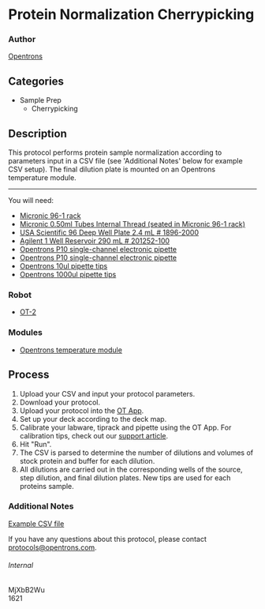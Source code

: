 # Protein Normalization Cherrypicking

### Author
[Opentrons](http://www.opentrons.com/)

## Categories
* Sample Prep
    * Cherrypicking

## Description
This protocol performs protein sample normalization according to parameters input in a CSV file (see 'Additional Notes' below for example CSV setup). The final dilution plate is mounted on an Opentrons temperature module.

---

You will need:
* [Micronic 96-1 rack](https://s3-ap-southeast-2.amazonaws.com/paperform/u-4256/0/2019-06-28/e113nu4/micronic%2096-1.pdf)
* [Micronic 0.50ml Tubes Internal Thread (seated in Micronic 96-1 rack)](https://www.micronic.com/product/050ml-tubes-internal-thread)
* [USA Scientific 96 Deep Well Plate 2.4 mL # 1896-2000](https://www.usascientific.com/2ml-deep96-well-plateone-bulk.aspx)
* [Agilent 1 Well Reservoir 290 mL # 201252-100](https://www.agilent.com/store/en_US/Prod-201252-100/201252-100)
* [Opentrons P10 single-channel electronic pipette](https://shop.opentrons.com/collections/ot-2-pipettes/products/single-channel-electronic-pipette)
* [Opentrons P10 single-channel electronic pipette](https://shop.opentrons.com/collections/ot-2-pipettes/products/single-channel-electronic-pipette?variant=5984549142557)
* [Opentrons 10ul pipette tips](https://shop.opentrons.com/collections/opentrons-tips/products/opentrons-10ul-tips)
* [Opentrons 1000ul pipette tips](https://shop.opentrons.com/collections/opentrons-tips/products/opentrons-1000ul-tips)

### Robot
* [OT-2](https://opentrons.com/ot-2)

### Modules
* [Opentrons temperature module](https://shop.opentrons.com/collections/hardware-modules/products/tempdeck)

## Process
1. Upload your CSV and input your protocol parameters.
2. Download your protocol.
3. Upload your protocol into the [OT App](https://opentrons.com/ot-app).
4. Set up your deck according to the deck map.
5. Calibrate your labware, tiprack and pipette using the OT App. For calibration tips, check out our [support article](https://support.opentrons.com/ot-2/getting-started-software-setup/deck-calibration).
6. Hit "Run".
7. The CSV is parsed to determine the number of dilutions and volumes of stock protein and buffer for each dilution.
8. All dilutions are carried out in the corresponding wells of the source, step dilution, and final dilution plates. New tips are used for each proteins sample.

### Additional Notes
[Example CSV file](https://s3-ap-southeast-2.amazonaws.com/paperform/u-4256/0/2019-07-01/pu1344c/Protein%20dilution.xlsx)

If you have any questions about this protocol, please contact protocols@opentrons.com.

###### Internal
MjXbB2Wu  
1621

